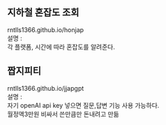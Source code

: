 ## 지하철 혼잡도 조회
rntlls1366.github.io/honjap
<br/>
설명 :<br/>
각 플랫폼, 시간에 따라 혼잡도를 알려준다.

## 짭지피티
rntlls1366.github.io/jjapgpt
<br/>
설명 :<br/>
자기 openAI api key 넣으면 질문,답변 기능 사용 가능하다. <br/>월정액3만원 비싸서 쓴만큼만 돈내려고 만듦
